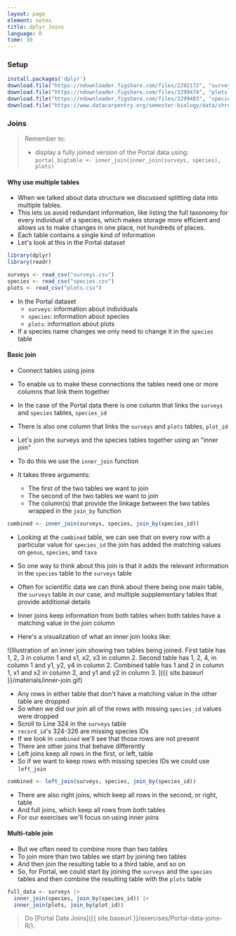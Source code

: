 ```yaml
---
layout: page
element: notes
title: dplyr Joins
language: R
time: 30
---
```


### Setup

```r
install.packages('dplyr')
download.file("https://ndownloader.figshare.com/files/2292172", "surveys.csv")
download.file("https://ndownloader.figshare.com/files/3299474", "plots.csv")
download.file("https://ndownloader.figshare.com/files/3299483", "species.csv")
download.file("https://www.datacarpentry.org/semester-biology/data/shrub-volume-data.csv", "shrub-volume-data.csv")
```

### Joins

> Remember to:
>
> * display a fully joined version of the Portal data using:
> `portal_bigtable <- inner_join(inner_join(surveys, species), plots)`

#### Why use multiple tables

* When we talked about data structure we discussed splitting data into multiple tables.
* This lets us avoid redundant information, like listing the full taxonomy for every individual of a species, which makes storage more efficient and allows us to make changes in one place, not hundreds of places.
* Each table contains a single kind of information
* Let's look at this in the Portal dataset

```r
library(dplyr)
library(readr)

surveys <- read_csv("surveys.csv")
species <- read_csv("species.csv")
plots <- read_csv("plots.csv")
```

* In the Portal dataset
    * `surveys`: information about individuals
    * `species`: information about species
    * `plots`: information about plots
* If a species name changes we only need to change it in the `species` table

#### Basic join

* Connect tables using joins
* To enable us to make these connections the tables need one or more columns that link them together
* In the case of the Portal data there is one column that links the `surveys` and `species` tables, `species_id`
* There is also one column that links the `surveys` and `plots` tables, `plot_id`

* Let's join the surveys and the species tables together using an "inner join"
* To do this we use the `inner_join` function
* It takes three arguments:
  * The first of the two tables we want to join
  * The second of the two tables we want to join
  * The column(s) that provide the linkage between the two tables wrapped in the `join_by` function

```r
combined <- inner_join(surveys, species, join_by(species_id))
```

* Looking at the `combined` table, we can see that on every row with a particular value for `species_id` the join has added the matching values on `genus`, `species`, and `taxa`
* So one way to think about this join is that it adds the relevant information in the `species` table to the `surveys` table
* Often for scientific data we can think about there being one main table, the `surveys` table in our case, and multiple supplementary tables that provide additional details

* Inner joins keep information from both tables when both tables have a matching value in the join column
* Here's a visualization of what an inner join looks like:

![Illustration of an inner join showing two tables being joined.
First table has 1, 2, 3 in column 1 and x1, x2, x3 in column 2.
Second table has 1, 2, 4, in column 1 and y1, y2, y4 in column 2.
Combined table has 1 and 2 in column 1, x1 and x2 in column 2, and y1 and y2 in column 3.
]({{ site.baseurl }}/materials/inner-join.gif)

* Any rows in either table that don't have a matching value in the other table are dropped
* So when we did our join all of the rows with missing `species_id` values were dropped
* Scroll to Line 324 in the `surveys` table
* `record_id`'s 324-326 are missing species IDs
* If we look in `combined` we'll see that those rows are not present
* There are other joins that behave differently
* Left joins keep all rows in the first, or left, table
* So if we want to keep rows with missing species IDs we could use `left_join`

```r
combined <- left_join(surveys, species, join_by(species_id))
```

* There are also right joins, which keep all rows in the second, or right, table
* And full joins, which keep all rows from both tables
* For our exercises we'll focus on using inner joins

#### Multi-table join

* But we often need to combine more than two tables
* To join more than two tables we start by joining two tables
* And then join the resulting table to a third table, and so on
* So, for Portal, we could start by joining the `surveys` and the `species` tables and then combine the resulting table with the `plots` table

```r
full_data <- surveys |>
  inner_join(species, join_by(species_id)) |>
  inner_join(plots, join_by(plot_id))
```

> Do [Portal Data Joins]({{ site.baseurl }}/exercises/Portal-data-joins-R/).
